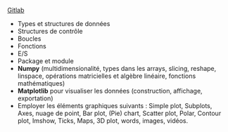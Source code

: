 [Gitlab](https://gitlab-etu.ing.he-arc.ch/isc/2021-22/niveau-1/1242.4-python-1id-isc1c-isc1d-gr/1242.4-python-1id-isc1c-isc1d)
-   Types et structures de données
-   Structures de contrôle
-   Boucles
-   Fonctions
-   E/S
-   Package et module
-   **Numpy** (multidimensionalité, types dans les arrays, slicing, reshape, linspace, opérations matricielles et algèbre linéaire, fonctions mathématiques)
-   **Matplotlib** pour visualiser les données (construction, affichage, exportation)
-   Employer les éléments graphiques suivants : Simple plot, Subplots, Axes, nuage de point, Bar plot, (Pie) chart, Scatter plot, Polar, Contour plot, Imshow, Ticks, Maps, 3D plot, words, images, vidéos.